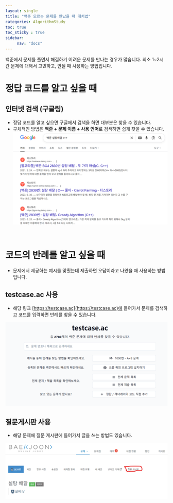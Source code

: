 ```yaml
---
layout: single
title: "백준 모르는 문제를 만났을 때 대처법"
categories: AlgorithmStudy
toc: true
toc_sticky : true
sidebar:
     nav: "docs"
---
```


백준에서 문제를 풀면서 해결하기 어려운 문제를 만나는 경우가 많습니다.
최소 1~2시간 문제에 대해서 고민하고, 안될 때 사용하는 방법입니다.
<br>

# 정답 코드를 알고 싶을 때
## 인터넷 검색 (구글링)
- 정답 코드를 알고 싶으면 구글에서 검색을 하면 대부분은 찾을 수 있습니다.
- 구체적인 방법은 **백준 + 문제 이름 + 사용 언어**로 검색하면 쉽게 찾을 수 있습니다.
![sample](\images\2025-09-03-BOJStudy\sample4.png)

<br>

# 코드의 반례를 알고 싶을 때
- 문제에서 제공하는 예시를 맞췄는데 제출하면 오답이라고 나왔을 때 사용하는 방법입니다.

##  testcase.ac 사용
- 해당 링크 [https://testcase.ac](https://testcase.ac)에 들어가서 문제를 검색하고 코드를 입력하면 반례를 찾을 수 있습니다.

![sample](\images\2025-09-03-BOJStudy\sample0.png)



## 질문게시판 사용
- 해당 문제에 질문 게시판에 들어가서 글을 쓰는 방법도 있습니다.

![sample](\images\2025-09-03-BOJStudy\sample2.png)

